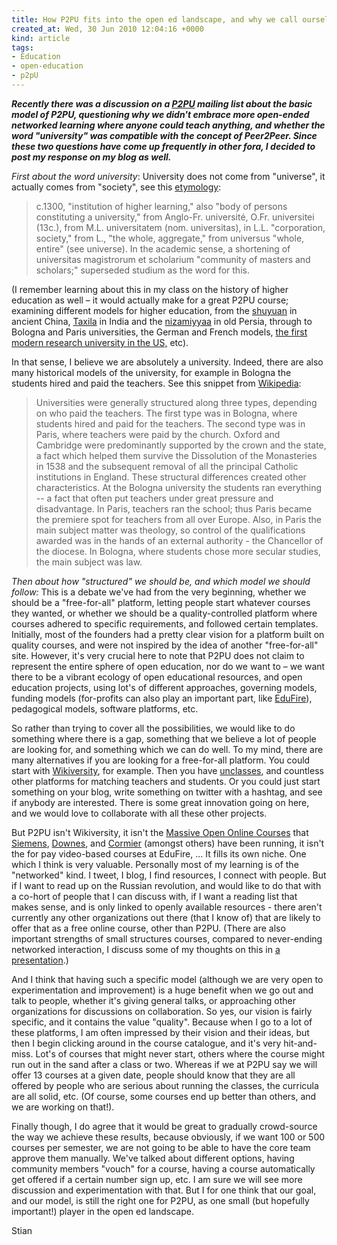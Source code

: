 ```yaml
---
title: How P2PU fits into the open ed landscape, and why we call ourselves a university
created_at: Wed, 30 Jun 2010 12:04:16 +0000
kind: article
tags:
- Education
- open-education
- p2pU
---
```


***Recently there was a discussion on a [P2PU](http://p2pu.org) mailing
list about the basic model of P2PU, questioning why we didn't embrace
more open-ended networked learning where anyone could teach anything,
and whether the word "university" was compatible with the concept of
Peer2Peer. Since these two questions have come up frequently in other
fora, I decided to post my response on my blog as well.***

*First about the word university*: University does not come from
"universe", it actually comes from "society", see this
[etymology](http://www.etymonline.com/index.php?term=university):

> c.1300, "institution of higher learning," also "body of persons
> constituting a university," from Anglo-Fr. université, O.Fr.
> universitei (13c.), from M.L. universitatem (nom. universitas), in
> L.L. "corporation, society," from L., "the whole, aggregate," from
> universus "whole, entire" (see universe). In the academic sense, a
> shortening of universitas magistrorum et scholarium "community of
> masters and scholars;" superseded studium as the word for this.

(I remember learning about this in my class on the history of higher
education as well – it would actually make for a great P2PU course;
examining different models for higher education, from the
[shuyuan](http://en.wikipedia.org/wiki/Academies_%28Shuyuan%29) in
ancient China, [Taxila](http://en.wikipedia.org/wiki/Taxila) in India
and the [nizamiyyaa](http://en.wikipedia.org/wiki/Nizamiyya) in old
Persia, through to Bologna and Paris universities, the German and French
models, [the first modern research university in the
US,](http://en.wikipedia.org/wiki/Johns_Hopkins_University#Early_years)
etc).

In that sense, I believe we are absolutely a university. Indeed, there
are also many historical models of the university, for example in
Bologna the students hired and paid the teachers. See this snippet from
[Wikipedia](http://en.wikipedia.org/wiki/Medieval_university):

> Universities were generally structured along three types, depending on
> who paid the teachers. The first type was in Bologna, where students
> hired and paid for the teachers. The second type was in Paris, where
> teachers were paid by the church. Oxford and Cambridge were
> predominantly supported by the crown and the state, a fact which
> helped them survive the Dissolution of the Monasteries  in 1538 and
> the subsequent removal of all the principal Catholic  institutions in
> England. These structural differences created other characteristics.
> At the Bologna university the students ran everything -- a fact that
> often put teachers under great pressure and disadvantage. In Paris,
> teachers ran the school; thus Paris became the premiere spot for
> teachers from all over Europe. Also, in Paris the main subject matter
> was theology, so control of the qualifications awarded was in the
> hands of an external authority - the Chancellor of the diocese. In
> Bologna, where students chose more secular studies, the main subject
> was law.

*Then about how "structured" we should be, and which model we should
follow:* This is a debate we've had from the very beginning, whether we
should be a "free-for-all" platform, letting people start whatever
courses they wanted, or whether we should be a quality-controlled
platform where courses adhered to specific requirements, and followed
certain templates. Initially, most of the founders had a pretty clear
vision for a platform built on quality courses, and were not inspired by
the idea of another "free-for-all" site. However, it's very crucial here
to note that P2PU does not claim to represent the entire sphere of open
education, nor do we want to – we want there to be a vibrant ecology of
open educational resources, and open education projects, using lot's of
different approaches, governing models, funding models (for-profits can
also play an important part, like [EduFire](http://edufire.com/)),
pedagogical models, software platforms, etc.

So rather than trying to cover all the possibilities, we would like to
do something where there is a gap, something that we believe a lot of
people are looking for, and something which we can do well. To my mind,
there are many alternatives if you are looking for a free-for-all
platform. You could start with [Wikiversity](http://wikiversity.org),
for example. Then you have [unclasses](http://unclasses.org/), and
countless other platforms for matching teachers and students. Or you
could just start something on your blog, write something on twitter with
a hashtag, and see if anybody are interested. There is some great
innovation going on here, and we would love to collaborate with all
these other projects.

But P2PU isn't Wikiversity, it isn't the [Massive Open Online
Courses](http://ltc.umanitoba.ca/connectivism/?p=53) that
[Siemens](http://en.wikipedia.org/wiki/George_Siemens),
[Downes](http://www.downes.ca/), and
[Cormier](http://davecormier.com/edblog/whos-dave/) (amongst others)
have been running, it isn't the for pay video-based courses at EduFire,
... It fills its own niche. One which I think is very valuable.
Personally most of my learning is of the "networked" kind. I tweet, I
blog, I find resources, I connect with people. But if I want to read up
on the Russian revolution, and would like to do that with a co-hort of
people that I can discuss with, if I want a reading list that makes
sense, and is only linked to openly available resources - there aren't
currently any other organizations out there (that I know of) that are
likely to offer that as a free online course, other than P2PU. (There
are also important strengths of small structures courses, compared to
never-ending networked interaction, I discuss some of my thoughts on
this in [a presentation](http://vimeo.com/12407128).)

And I think that having such a specific model (although we are very open
to experimentation and improvement) is a huge benefit when we go out and
talk to people, whether it's giving general talks, or approaching other
organizations for discussions on collaboration. So yes, our vision is
fairly specific, and it contains the value "quality". Because when I go
to a lot of these platforms, I am often impressed by their vision and
their ideas, but then I begin clicking around in the course catalogue,
and it's very hit-and-miss. Lot's of courses that might never start,
others where the course might run out in the sand after a class or two.
Whereas if we at P2PU say we will offer 13 courses at a given date,
people should know that they are all offered by people who are serious
about running the classes, the curricula are all solid, etc. (Of course,
some courses end up better than others, and we are working on that!).

Finally though, I do agree that it would be great to gradually
crowd-source the way we achieve these results, because obviously, if we
want 100 or 500 courses per semester, we are not going to be able to
have the core team approve them manually. We've talked about different
options, having community members "vouch" for a course, having a course
automatically get offered if a certain number sign up, etc. I am sure we
will see more discussion and experimentation with that. But I for one
think that our goal, and our model, is still the right one for P2PU, as
one small (but hopefully important!) player in the open ed landscape.

Stian
